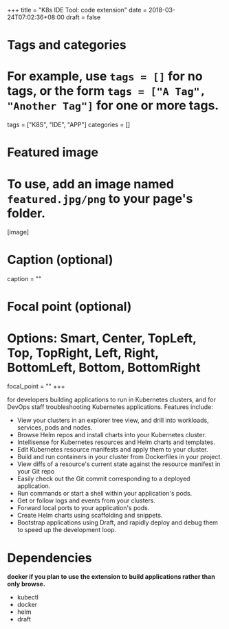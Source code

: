 +++
title = "K8s IDE Tool: code extension"
date = 2018-03-24T07:02:36+08:00
draft = false

# Tags and categories
# For example, use `tags = []` for no tags, or the form `tags = ["A Tag", "Another Tag"]` for one or more tags.
tags = ["K8S", "IDE", "APP"]
categories = []

# Featured image
# To use, add an image named `featured.jpg/png` to your page's folder. 
[image]
  # Caption (optional)
  caption = ""

  # Focal point (optional)
  # Options: Smart, Center, TopLeft, Top, TopRight, Left, Right, BottomLeft, Bottom, BottomRight
  focal_point = ""
+++

for developers building applications to run in Kubernetes clusters, and for DevOps staff troubleshooting Kubernetes applications. Features include:

- View your clusters in an explorer tree view, and drill into workloads, services, pods and nodes.
- Browse Helm repos and install charts into your Kubernetes cluster.
- Intellisense for Kubernetes resources and Helm charts and templates.
- Edit Kubernetes resource manifests and apply them to your cluster.
- Build and run containers in your cluster from Dockerfiles in your project.
- View diffs of a resource's current state against the resource manifest in your Git repo
- Easily check out the Git commit corresponding to a deployed application.
- Run commands or start a shell within your application's pods.
- Get or follow logs and events from your clusters.
- Forward local ports to your application's pods.
- Create Helm charts using scaffolding and snippets.
- Bootstrap applications using Draft, and rapidly deploy and debug them to speed up the development loop.

# Dependencies

**docker if you plan to use the extension to build applications rather than only browse.**

- kubectl
- docker
- helm
- draft

